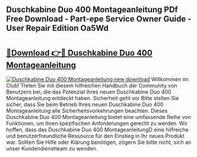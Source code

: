 ## Duschkabine Duo 400 Montageanleitung PDf Free Download - Part-epe Service Owner Guide - User Repair Edition Oa5Wd

# <h2><a href="http://df6icl.blite.top/?on=Duschkabine+Duo+400+Montageanleitung">🔗Download 👉🔴 Duschkabine Duo 400 Montageanleitung</a></h2>

[![Duschkabine Duo 400 Montageanleitung new download](https://i.imgur.com/lujVjoI.png)](http://df6icl.blite.top/?on=Duschkabine+Duo+400+Montageanleitung)
Willkommen im Club! Treten Sie mit diesem hilfreichen Handbuch der Community von Benutzern bei, die das Potenzial ihres neuen Duschkabine Duo 400 Montageanleitung entdeckt haben. Sicherheit geht vor Bitte stellen Sie sicher, dass Sie beim Betrieb Ihres neuen Duschkabine Duo 400 Montageanleitung alle Sicherheitsvorkehrungen beachten. Dieses Duschkabine Duo 400 Montageanleitung bietet eine umfassende Reihe von Funktionen, um Ihren spezifischen Anforderungen gerecht zu werden. Wir hoffen, dass das Duschkabine Duo 400 MontageanleitungD eine hilfreiche und benutzerfreundliche Ressource für den Einstieg in Ihr neues Produkt war. Sollten Sie Hilfe oder Klärung benötigen, zögern Sie bitte nicht, sich an unser Kundendienstteam zu wenden.
